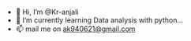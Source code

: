 - 👋 Hi, I’m @Kr-anjali
- 🌱 I’m currently learning Data analysis with python...
- 📫 mail me on ak940621@gmail.com 
      

<!---
Kr-anjali/Kr-anjali is a ✨ special ✨ repository because its `README.md` (this file) appears on your GitHub profile.
You can click the Preview link to take a look at your changes.
--->
